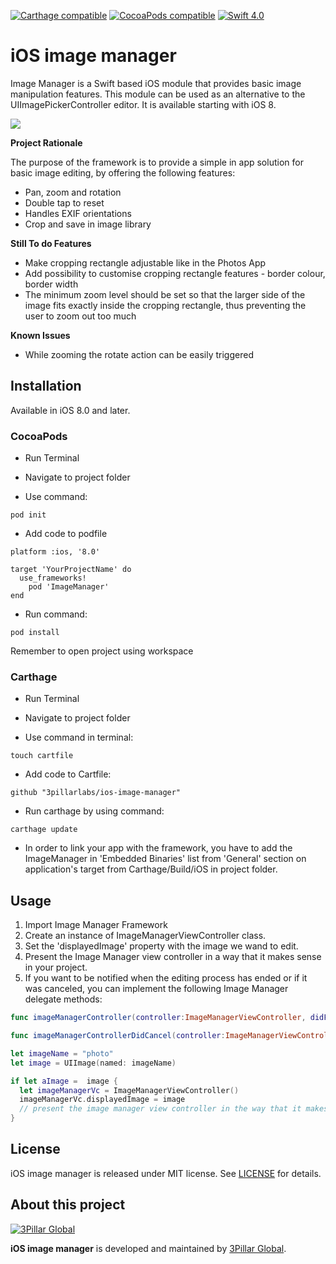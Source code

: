 [![Carthage compatible](https://img.shields.io/badge/Carthage-Compatible-4BC51D.svg?style=flat)](https://github.com/Carthage/Carthage)
[![CocoaPods compatible](https://img.shields.io/badge/CocoaPods-Compatible-4BC51D.svg?style=flat)](https://github.com/CocoaPods/CocoaPods)
[![Swift 4.0](https://img.shields.io/badge/Swift-Compatible-orange.svg)](https://swift.org)

# iOS image manager
Image Manager is a Swift based iOS module that provides basic image manipulation features. This module can be used as an alternative to the UIImagePickerController editor. It is available starting with iOS 8.

![](screenshots/demoImageManagerFramework.gif)

**Project Rationale**

The purpose of the framework is to provide a simple in app solution for basic image editing, by offering the following features:

*	Pan, zoom and rotation
*	Double tap to reset
*	Handles EXIF orientations
*	Crop and save in image library

**Still To do Features**

* Make cropping rectangle adjustable like in the Photos App
* Add possibility to customise cropping rectangle features - border colour, border width
* The minimum zoom level should be set so that the larger side of the image fits exactly inside the cropping rectangle, thus preventing the user to zoom out too much

**Known Issues**

* While zooming the rotate action can be easily triggered

## Installation


Available in iOS 8.0 and later.

### CocoaPods

- Run Terminal

- Navigate to project folder

- Use command:

```
pod init
```

- Add code to podfile

```
platform :ios, '8.0'

target 'YourProjectName' do
  use_frameworks!
    pod 'ImageManager'
end
```

- Run command:

```
pod install
```

Remember to open project using workspace

### Carthage

- Run Terminal

- Navigate to project folder

- Use command in terminal:
```
touch cartfile
```

- Add code to Cartfile:

```
github "3pillarlabs/ios-image-manager"
```

- Run carthage by using command:

```
carthage update
```
- In order to link your app with the framework, you have to add the ImageManager in 'Embedded Binaries' list from 'General' section on application's target from Carthage/Build/iOS in project folder.

## Usage
1. Import Image Manager Framework
2. Create an instance of ImageManagerViewController class.
3. Set the 'displayedImage' property with the image we wand to edit.
4. Present the Image Manager view controller in a way that it makes sense in your project.
5. If you want to be notified when the editing process has ended or if it was canceled, you can implement the following Image Manager delegate methods:

```swift
func imageManagerController(controller:ImageManagerViewController, didFinishEditingImage image: UIImage)

func imageManagerControllerDidCancel(controller:ImageManagerViewController)
```

```swift
let imageName = "photo"
let image = UIImage(named: imageName)

if let aImage =  image {
  let imageManagerVc = ImageManagerViewController()
  imageManagerVc.displayedImage = image
  // present the image manager view controller in the way that it makes sense in your application
}
```  

## License

iOS image manager  is released under MIT license. See [LICENSE](LICENSE) for details.  

## About this project

[![3Pillar Global](https://www.3pillarglobal.com/wp-content/themes/base/library/images/logo_3pg.png)](http://www.3pillarglobal.com/)

**iOS image manager** is developed and maintained by [3Pillar Global](http://www.3pillarglobal.com/).
